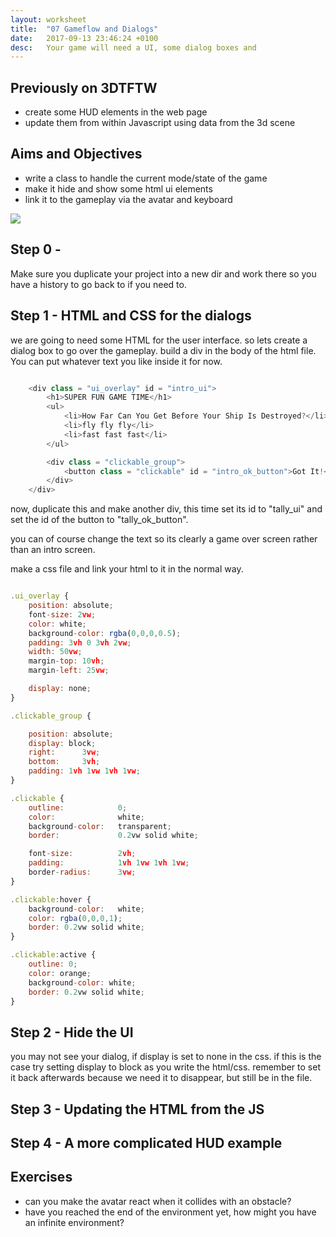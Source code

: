 ```yaml
---
layout: worksheet
title:  "07 Gameflow and Dialogs"
date:   2017-09-13 23:46:24 +0100
desc:   Your game will need a UI, some dialog boxes and
---
```



## Previously on 3DTFTW
- create some HUD elements in the web page
- update them from within Javascript using data from the 3d scene

## Aims and Objectives
- write a class to handle the current mode/state of the game
- make it hide and show some html ui elements
- link it to the gameplay via the avatar and keyboard

![](../../assets/PRG_HUD.PNG)

## Step 0 -
Make sure you duplicate your project into a new dir and work there so you have a history to go back to if you need to.

## Step 1 - HTML and CSS for the dialogs

we are going to need some HTML for the user interface. so lets create a dialog box to go over the gameplay. build a div in the body of the html file. You can put whatever text you like inside it for now.

~~~ javascript

	<div class = "ui_overlay" id = "intro_ui">
        <h1>SUPER FUN GAME TIME</h1>
		<ul>
			<li>How Far Can You Get Before Your Ship Is Destroyed?</li>
			<li>fly fly fly</li>
			<li>fast fast fast</li>
		</ul>

		<div class = "clickable_group">
			<button class = "clickable" id = "intro_ok_button">Got It!</button>
		</div>
	</div>

~~~

now, duplicate this and make another div, this time set its id to "tally_ui" and set the id of the button to "tally_ok_button".

you can of course change the text so its clearly a game over screen rather than an intro screen.

make a css file and link your html to it in the normal way.

 ~~~ javascript

 .ui_overlay {
     position: absolute;
     font-size: 2vw;
     color: white;
     background-color: rgba(0,0,0,0.5);
     padding: 3vh 0 3vh 2vw;
     width: 50vw;
     margin-top: 10vh;
     margin-left: 25vw;

     display: none;
 }

 .clickable_group {

     position: absolute;
     display: block;
     right:      3vw;
     bottom:     3vh;
     padding: 1vh 1vw 1vh 1vw;
 }

 .clickable {
     outline:            0;
     color:              white;
     background-color:   transparent;
     border:             0.2vw solid white;

     font-size:          2vh;
     padding:            1vh 1vw 1vh 1vw;
     border-radius:      3vw;
 }

 .clickable:hover {
     background-color:   white;
     color: rgba(0,0,0,1);
     border: 0.2vw solid white;
 }

 .clickable:active {
     outline: 0;
     color: orange;
     background-color: white;
     border: 0.2vw solid white;
 }

~~~

## Step 2 - Hide the UI

you may not see your dialog, if display is set to none in the css. if this is the case try setting display to block as you write the html/css. remember to set it back afterwards because we need it to disappear, but still be in the file.


## Step 3 - Updating the HTML from the JS


## Step 4 - A more complicated HUD example


## Exercises

- can you make the avatar react when it collides with an obstacle?
- have you reached the end of the environment yet, how might you have an infinite environment?
